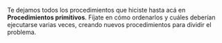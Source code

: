 Te dejamos todos los procedimientos que hiciste hasta acá en **Procedimientos primitivos**. Fíjate en cómo ordenarlos y cuáles deberían ejecutarse varias veces, creando nuevos procedimientos para dividir el problema.